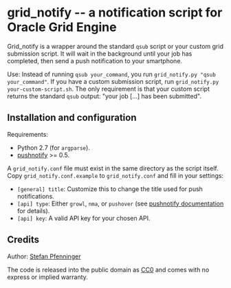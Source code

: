 # grid_notify -- a notification script for Oracle Grid Engine #

Grid_notify is a wrapper around the standard `qsub` script or your custom grid submission script. It will wait in the background until your job has completed, then send a push notification to your smartphone.

Use: Instead of running `qsub your_command`, you run `grid_notify.py "qsub your_command"`. If you have a custom submission script, run `grid_notify.py your-custom-script.sh`. The only requirement is that your custom script returns the standard `qsub` output: "your job [...] has been submitted".

## Installation and configuration ##

Requirements:

* Python 2.7 (for `argparse`).
* [pushnotify](http://pypi.python.org/pypi/pushnotify) >= 0.5.

A `grid_notify.conf` file must exist in the same directory as the script itself. Copy `grid_notify.conf.example` to `grid_notify.conf` and fill in your settings:

* `[general] title`: Customize this to change the title used for push notifications.
* `[api] type`: Either `growl`, `nma`, or `pushover` (see [pushnotify documentation](http://packages.python.org/pushnotify/) for details).
* `[api] key`: A valid API key for your chosen API.

## Credits ##

Author: [Stefan Pfenninger](http://pfenninger.org)

The code is released into the public domain as [CC0](https://creativecommons.org/publicdomain/zero/1.0/) and comes with no express or implied warranty.